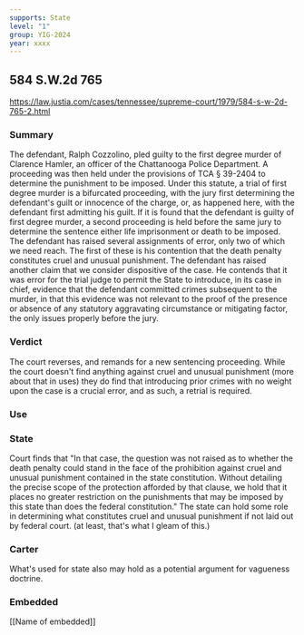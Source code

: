 ```yaml
---
supports: State
level: "1"
group: YIG-2024
year: xxxx
---
```

## 584 S.W.2d 765

https://law.justia.com/cases/tennessee/supreme-court/1979/584-s-w-2d-765-2.html

### Summary
The defendant, Ralph Cozzolino, pled guilty to the first degree murder of Clarence Hamler, an officer of the Chattanooga Police Department. A proceeding was then held under the provisions of TCA § 39-2404 to determine the punishment to be imposed. Under this statute, a trial of first degree murder is a bifurcated proceeding, with the jury first determining the defendant's guilt or innocence of the charge, or, as happened here, with the defendant first admitting his guilt. If it is found that the defendant is guilty of first degree murder, a second proceeding is held before the same jury to determine the sentence either life imprisonment or death to be imposed. The defendant has raised several assignments of error, only two of which we need reach. The first of these is his contention that the death penalty constitutes cruel and unusual punishment. The defendant has raised another claim that we consider dispositive of the case. He contends that it was error for the trial judge to permit the State to introduce, in its case in chief, evidence that the defendant committed crimes subsequent to the murder, in that this evidence was not relevant to the proof of the presence or absence of any statutory aggravating circumstance or mitigating factor, the only issues properly before the jury.

### Verdict
The court reverses, and remands for a new sentencing proceeding. While the court doesn't find anything against cruel and unusual punishment (more about that in uses) they do find that introducing prior crimes with no weight upon the case is a crucial error, and as such, a retrial is required.

### Use

### State
Court finds that "In that case, the question was not raised as to whether the death penalty could stand in the face of the prohibition against cruel and unusual punishment contained in the state constitution. Without detailing the precise scope of the protection afforded by that clause, we hold that it places no greater restriction on the punishments that may be imposed by this state than does the federal constitution." The state can hold some role in determining what constitutes cruel and unusual punishment if not laid out by federal court. (at least, that's what I gleam of this.)
### Carter
What's used for state also may hold as a potential argument for vagueness doctrine.

### Embedded

[[Name of embedded]]